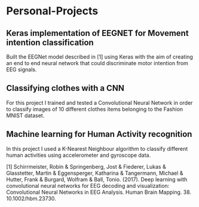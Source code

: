 # Personal-Projects

## Keras implementation of EEGNET for Movement intention classification

Built the EEGNet model described in [1] using Keras with the aim of creating an end to end neural network that could discriminate motor intention from EEG signals. 

## Classifying clothes with a CNN

For this project I trained and tested a Convolutional Neural Network in order to classify images of 10 different clothes items belonging to the Fashion MNIST dataset.


## Machine learning for Human Activity recognition

In this project I used a K-Nearest Neighbour algorithm to classify different human activities using accelerometer and gyroscope data.










[1] Schirrmeister, Robin & Springenberg, Jost & Fiederer, Lukas & Glasstetter, Martin & Eggensperger, Katharina & Tangermann, Michael & Hutter, Frank & Burgard, Wolfram & Ball, Tonio. (2017). Deep learning with convolutional neural networks for EEG decoding and visualization: Convolutional Neural Networks in EEG Analysis. Human Brain Mapping. 38. 10.1002/hbm.23730. 
